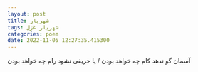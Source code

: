```yaml
---
layout: post
title: شهریار
tags: شهریار غزل
categories: poem
date: 2022-11-05 12:27:35.415300
---
```


آسمان گو ندهد کام چه خواهد بودن / یا حریفی نشود رام چه خواهد بودن